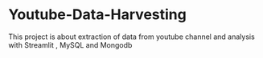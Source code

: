 # Youtube-Data-Harvesting
This project is about extraction of data from youtube channel and analysis with Streamlit , MySQL and Mongodb
